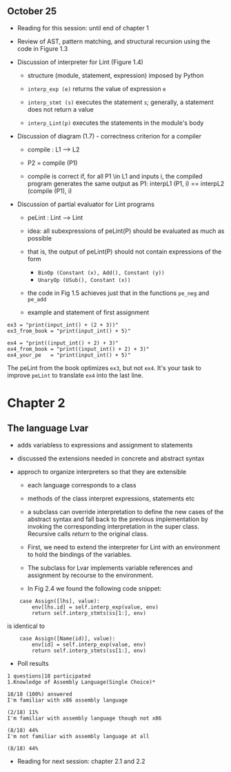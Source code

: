 October 25
---------

* Reading for this session: until end of chapter 1

* Review of AST, pattern matching, and structural recursion using the
  code in Figure 1.3

* Discussion of interpreter for Lint (Figure 1.4)

  * structure (module, statement, expression) imposed by Python

  * `interp_exp (e)` returns the value of expression `e`

  * `interp_stmt (s)` executes the statement `s`; generally, a
    statement does not return a value

  * `interp_Lint(p)` executes the statements in the module's body

* Discussion of diagram (1.7) - correctness criterion for a compiler

  * compile : L1 --> L2

  * P2 = compile (P1)

  * compile is correct if, for all P1 \in L1 and inputs i, the
	compiled program generates the same output as P1:
	interpL1 (P1, i) == interpL2 (compile (P1), i)

* Discussion of partial evaluator for Lint programs

  * peLint : Lint --> Lint

  * idea: all subexpressions of peLint(P) should be evaluated as much
    as possible

  * that is, the output of peLint(P) should not contain expressions of
  the form

    * `BinOp (Constant (x), Add(), Constant (y))`
    * `UnaryOp (USub(), Constant (x))`

  * the code in Fig 1.5 achieves just that in the functions `pe_neg`
    and `pe_add`

  * example and statement of first assignment

```
ex3 = "print(input_int() + (2 + 3))"
ex3_from_book = "print(input_int() + 5)"

ex4 = "print((input_int() + 2) + 3)"
ex4_from_book = "print((input_int() + 2) + 3)"
ex4_your_pe   = "print(input_int() + 5)"
```

   The peLint from the book optimizes `ex3`, but not `ex4`. It's your
   task to improve `peLint` to translate `ex4` into the last line.

# Chapter 2

## The language Lvar

* adds variabless to expressions and assignment to statements

* discussed the extensions needed in concrete and abstract syntax

* approch to organize interpreters so that they are extensible

  * each language corresponds to a class

  * methods of the class interpret expressions, statements etc

  * a subclass can override interpretation to define the new cases of
    the abstract syntax and fall back to the previous implementation
    by invoking the corresponding interpretation in the super
    class. Recursive calls *return* to the original class.

  * First, we need to extend the interpreter for Lint with an
    environment to hold the bindings of the variables.

  * The subclass for Lvar implements variable references and
    assignment by recourse to the environment.

  * In Fig 2.4 we found the following code snippet:

```
    case Assign([lhs], value):
        env[lhs.id] = self.interp_exp(value, env)
	    return self.interp_stmts(ss[1:], env)
```

is identical to

```
    case Assign([Name(id)], value):
        env[id] = self.interp_exp(value, env)
	    return self.interp_stmts(ss[1:], env)
```

* Poll results

```
1 questions|18 participated
1.Knowledge of Assembly Language(Single Choice)*

18/18 (100%) answered
I'm familiar with x86 assembly language

(2/18) 11%
I'm familiar with assembly language though not x86

(8/18) 44%
I'm not familiar with assembly language at all

(8/18) 44%
```

* Reading for next session: chapter 2.1 and 2.2
